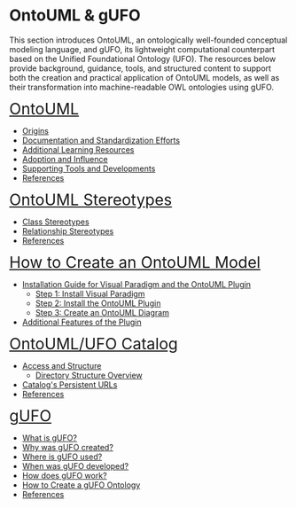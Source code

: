 # OntoUML & gUFO

This section introduces OntoUML, an ontologically well-founded conceptual modeling language, and gUFO, its lightweight computational counterpart based on the Unified Foundational Ontology (UFO). The resources below provide background, guidance, tools, and structured content to support both the creation and practical application of OntoUML models, as well as their transformation into machine-readable OWL ontologies using gUFO.

<span style="font-size: 2.0em">[OntoUML](ontouml.md)</span>

- [Origins](ontouml.md#origins)
- [Documentation and Standardization Efforts](ontouml.md#documentation-and-standardization-efforts)
- [Additional Learning Resources](ontouml.md#additional-learning-resources)
- [Adoption and Influence](ontouml.md#adoption-and-influence)
- [Supporting Tools and Developments](ontouml.md#supporting-tools-and-developments)
- [References](ontouml.md#references)

<span style="font-size: 2.0em">[OntoUML Stereotypes](ontouml-stereotypes.md)</span>

- [Class Stereotypes](ontouml-stereotypes.md#class-stereotypes)
- [Relationship Stereotypes](ontouml-stereotypes.md#relationship-stereotypes)
- [References](ontouml-stereotypes.md#references)

<span style="font-size: 2.0em">[How to Create an OntoUML Model](creating-ontouml-models.md#)</span>

- [Installation Guide for Visual Paradigm and the OntoUML Plugin](creating-ontouml-models.md#installation-guide-for-visual-paradigm-and-the-ontouml-plugin)
  - [Step 1: Install Visual Paradigm](creating-ontouml-models.md#step-1-install-visual-paradigm)
  - [Step 2: Install the OntoUML Plugin](creating-ontouml-models.md#step-2-install-the-ontouml-plugin)
  - [Step 3: Create an OntoUML Diagram](creating-ontouml-models.md#step-3-create-an-ontouml-diagram)
- [Additional Features of the Plugin](creating-ontouml-models.md#additional-features-of-the-plugin)

<span style="font-size: 2.0em">[OntoUML/UFO Catalog](ontouml-ufo-catalog.md)</span>

- [Access and Structure](ontouml-ufo-catalog.md#access-and-structure)
  - [Directory Structure Overview](ontouml-ufo-catalog.md#directory-structure-overview)
- [Catalog's Persistent URLs](ontouml-ufo-catalog.md#catalogs-persistent-urls)
- [References](ontouml-ufo-catalog.md#references)

<span style="font-size: 2.0em">[gUFO](gufo.md)</span>

- [What is gUFO?](gufo.md#what-is-gufo)
- [Why was gUFO created?](gufo.md#why-was-gufo-created)
- [Where is gUFO used?](gufo.md#where-is-gufo-used)
- [When was gUFO developed?](gufo.md#when-was-gufo-developed)
- [How does gUFO work?](gufo.md#how-does-gufo-work)
- [How to Create a gUFO Ontology](gufo.md#how-to-create-a-gufo-ontology)
- [References](gufo.md#references)
